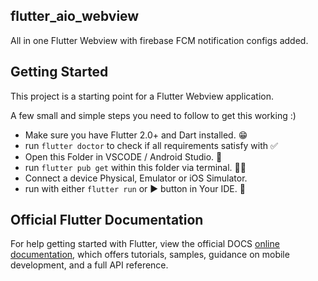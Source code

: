 ## flutter_aio_webview

All in one Flutter Webview with firebase FCM notification configs added.

## Getting Started

This project is a starting point for a Flutter Webview application.

A few small and simple steps you need to follow to get this working :)

- Make sure you have Flutter 2.0+ and Dart installed. 😁
- run `flutter doctor` to check if all requirements satisfy with ✅
- Open this Folder in VSCODE / Android Studio. 📁
- run `flutter pub get` within this folder via terminal. 👩‍💻
- Connect a device Physical, Emulator or iOS Simulator.
- run with either `flutter run` or ▶ button in Your IDE. 📲


## Official Flutter Documentation

For help getting started with Flutter, view the official DOCS
[online documentation](https://flutter.dev/docs), which offers tutorials,
samples, guidance on mobile development, and a full API reference.
